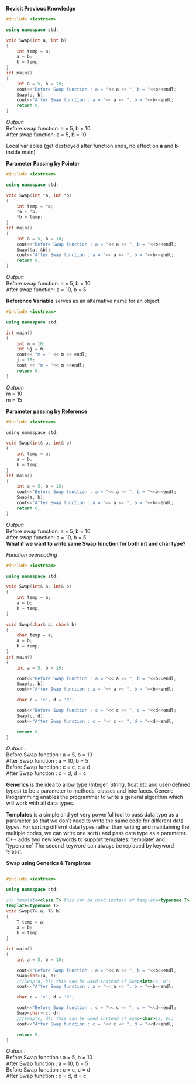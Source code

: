**Revisit Previous Knowledge**
~~~~C++
#include <iostream>

using namespace std;

void Swap(int a, int b)
{
    int temp = a;
    a = b;
    b = temp;
}
int main()
{
    int a = 5, b = 10;
    cout<<"Before Swap function : a = "<< a << ", b = "<<b<<endl;
    Swap(a, b);
    cout<<"After Swap function : a = "<< a << ", b = "<<b<<endl;
    return 0;
}
~~~~
*Output:*<br>
Before swap function: a = 5, b = 10<br>
After swap function:  a = 5, b = 10<br>

Local variables (get destroyed after function ends, no effect on **a** and **b** inside main)

**Parameter Passing by Pointer**
~~~~C++
#include <iostream>

using namespace std;

void Swap(int *a, int *b)
{
    int temp = *a;
    *a = *b;
    *b = temp;
}
int main()
{
    int a = 5, b = 10;
    cout<<"Before Swap function : a = "<< a << ", b = "<<b<<endl;
    Swap(&a, &b);
    cout<<"After Swap function : a = "<< a << ", b = "<<b<<endl;
    return 0;
}
~~~~
*Output:*<br>
Before swap function: a = 5, b = 10<br>
After swap function:  a = 10, b = 5<br>

**Reference Variable** serves as an alternative name for an object.
~~~~C++
#include <iostream>

using namespace std;

int main()
{
    int m = 10;
    int &j = m;
    cout<< "m = " << m << endl;
    j = 15;
    cout << "m = "<< m <<endl;
    return 0;
}
~~~~
*Output:*<br>
m = 10<br>
m = 15<br>

**Parameter passing by Reference**
~~~~C
#include <iostream>

using namespace std;

void Swap(int& a, int& b)
{
    int temp = a;
    a = b;
    b = temp;
}
int main()
{
    int a = 5, b = 10;
    cout<<"Before Swap function : a = "<< a << ", b = "<<b<<endl;
    Swap(a, b);
    cout<<"After Swap function : a = "<< a << ", b = "<<b<<endl;
    return 0;
}
~~~~
*Output:*<br>
Before swap function: a = 5, b = 10<br>
After swap function:  a = 10, b = 5<br>
**What if we want to write same Swap function for both int and char type?**

*Function overloading*
~~~~C++
#include <iostream>

using namespace std;

void Swap(int& a, int& b)
{
    int temp = a;
    a = b;
    b = temp;
}

void Swap(char& a, char& b)
{
    char temp = a;
    a = b;
    b = temp;
}
int main()
{
    int a = 5, b = 10;

    cout<<"Before Swap function : a = "<< a << ", b = "<<b<<endl;
    Swap(a, b);
    cout<<"After Swap function : a = "<< a << ", b = "<<b<<endl;

    char c = 'c', d = 'd';

    cout<<"Before Swap function : c = "<< c << ", c = "<<d<<endl;
    Swap(c, d);
    cout<<"After Swap function : c = "<< c << ", d = "<<d<<endl;

    return 0;
}
~~~~
*Output :*<br>
Before Swap function : a = 5, b = 10<br>
After Swap function : a = 10, b = 5<br>
Before Swap function : c = c, c = d<br>
After Swap function : c = d, d = c

**Generics** is the idea to allow type (Integer, String, float etc and user-defined types) to be a parameter to methods, classes and interfaces. Generic Programming enables the programmer to write a general algorithm which will work with all data types.

**Templates** is a simple and yet very powerful tool to pass data type as a parameter so that we don’t need to write the same code for different data types. For sorting differnt data types rather than writing and maintaining the multiple codes, we can write one sort() and pass data type as a parameter.
C++ adds two new keywords to support templates: ‘template’ and ‘typename’. The second keyword can always be replaced by keyword ‘class’.

**Swap using Generics & Templates**
~~~~C++

#include <iostream>

using namespace std;

/// template<class T> this can be used instead of template<typename T>
template<typename T>
void Swap(T& a, T& b)
{
    T temp = a;
    a = b;
    b = temp;
}

int main()
{
    int a = 5, b = 10;

    cout<<"Before Swap function : a = "<< a << ", b = "<<b<<endl;
    Swap<int>(a, b);
    ///Swap(a, b); this can be used instead of Swap<int>(a, b);
    cout<<"After Swap function : a = "<< a << ", b = "<<b<<endl;

    char c = 'c', d = 'd';

    cout<<"Before Swap function : c = "<< c << ", c = "<<d<<endl;
    Swap<char>(c, d);
    ///Swap(c, d); this can be used instead of Swap<char>(a, b);
    cout<<"After Swap function : c = "<< c << ", d = "<<d<<endl;

    return 0;
}
~~~~
*Output :*<br>
Before Swap function : a = 5, b = 10<br>
After Swap function : a = 10, b = 5<br>
Before Swap function : c = c, c = d<br>
After Swap function : c = d, d = c
